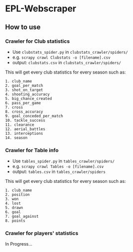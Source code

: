 # EPL-Webscraper
## How to use
### Crawler for Club statistics
- Use `clubstats_spider.py` in `clubstats_crawler/spiders/`
- e.g. `scrapy crawl Clubstats -o [filename].csv`  
- output: `clubstats.csv` in `clubstats_crawler/spiders/`

This will get every club statistics for every season such as:  
```
1. club_name
2. goal_per_match
3. shot_on_target
4. shooting_accuracy
5. big_chance_created
6. pass_per_game
7. cross
8. cross_accuracy
9. goal_conceded_per_match
10. tackle_success
11. clearance
12. aerial_battles
13. interceptions
14. season
```
### Crawler for Table info 
- Use `tables_spider.py` in `tables_crawler/spiders/`
- e.g. `scrapy crawl Tables -o [filename].csv`  
- output: `tables.csv` in `tables_crawler/spiders`

This will get every club statistics for every season such as:  
```
1. club_name 
2. position 
3. won
4. lost 
5. drawn
6. goal
7. goal_against 
8. points 
```
### Crawler for players' statistics
In Progress...